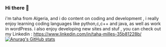 ### Hi there 👋
i'm taha from Algeria, and i do content on coding and development , i really enjoy learning coding languages like python,c,c++ and java, as well as work in wordPress. i also enjoy developing new sites and stuf , you can check out my Linkedin : https://www.linkedin.com/in/taha-milles-35b81228b/ 
[![Anurag's GitHub stats](https://github-readme-stats.vercel.app/api?username=TahaMilles)](https://github.com/anuraghazra/github-readme-stats)
